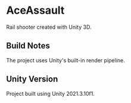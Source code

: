 # AceAssault
Rail shooter created with Unity 3D.

## Build Notes 
The project uses Unity's built-in render pipeline.

## Unity Version
Project built using Unity 2021.3.10f1.